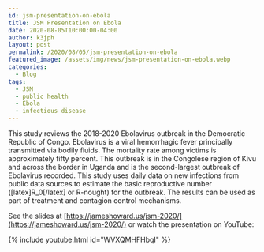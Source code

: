 ```yaml
---
id: jsm-presentation-on-ebola
title: JSM Presentation on Ebola
date: 2020-08-05T10:00:00-04:00
author: k3jph
layout: post
permalink: /2020/08/05/jsm-presentation-on-ebola
featured_image: /assets/img/news/jsm-presentation-on-ebola.webp
categories:
  - Blog
tags:
  - JSM
  - public health
  - Ebola
  - infectious disease
---
```


This study reviews the 2018-2020 Ebolavirus outbreak in the Democratic Republic of Congo. Ebolavirus is a viral hemorrhagic fever principally transmitted via bodily fluids. The mortality rate among victims is approximately fifty percent. This outbreak is in the Congolese region of Kivu and across the border in Uganda and is the second-largest outbreak of Ebolavirus recorded. This study uses daily data on new infections from public data sources to estimate the basic reproductive number ([latex]R_0[/latex] or R-nought) for the outbreak. The results can be used as part of treatment and contagion control mechanisms.

See the slides at 
[https://jameshoward.us/jsm-2020/](https://jameshoward.us/jsm-2020/) or watch the
presentation on YouTube:

{% include youtube.html id="WVXQMHFHbqI" %}
